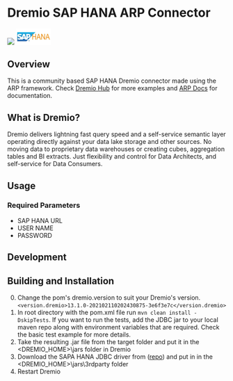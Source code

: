 # Dremio SAP HANA ARP  Connector
<img src="https://www.dremio.com/img/dremio-website.png" width="60"> <img src="./src/main/resources/SAP-HANA.jpg" width="80">

## Overview
This is a community based SAP HANA Dremio connector made using the ARP framework. Check [Dremio Hub](https://github.com/dremio-hub) for more examples and [ARP Docs](https://github.com/dremio-hub/dremio-sqllite-connector#arp-file-format) for documentation.

## What is Dremio?

Dremio delivers lightning fast query speed and a self-service semantic layer operating directly against your data lake storage and other sources. No moving data to proprietary data warehouses or creating cubes, aggregation tables and BI extracts. Just flexibility and control for Data Architects, and self-service for Data Consumers.

## Usage


### Required Parameters

- SAP HANA URL
- USER NAME
- PASSWORD

## Development

## Building and Installation

0. Change the pom's dremio.version to suit your Dremio's version.
   `<version.dremio>13.1.0-202102110202430875-3e6f3e7c</version.dremio>`
1. In root directory with the pom.xml file run `mvn clean install -DskipTests`. If you want to run the tests, add the JDBC jar to your local maven repo along with environment variables that are required. Check the basic test example for more details.
1. Take the resulting .jar file from the target folder and put it in the <DREMIO_HOME>\jars folder in Dremio
2. Download the SAPA HANA JDBC driver from ([repo](https://mvnrepository.com/artifact/com.sap.cloud.db.jdbc/ngdbc)) and put in in the <DREMIO_HOME>\jars\3rdparty folder
3. Restart Dremio
